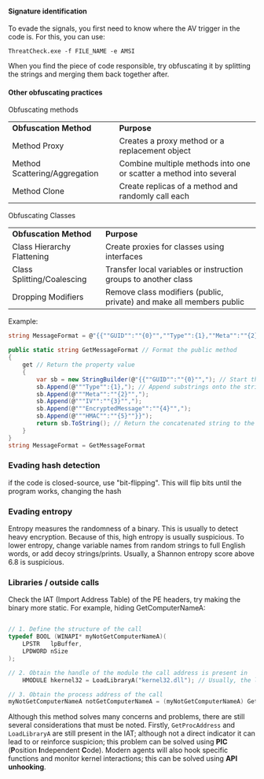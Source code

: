 #### Signature identification
To evade the signals, you first need to know where the AV trigger in the code is.
For this, you can use:
```
ThreatCheck.exe -f FILE_NAME -e AMSI
```

When you find the piece of code responsible, try obfuscating it by splitting the strings and merging them back together after.

#### Other obfuscating practices
Obfuscating methods

|   |   |
|---|---|
|**Obfuscation Method  <br>**|**Purpose**|
|Method Proxy|Creates a proxy method or a replacement object|
|Method Scattering/Aggregation|Combine multiple methods into one or scatter a method into several|
|Method Clone|Create replicas of a method and randomly call each|

Obfuscating Classes

|   |   |
|---|---|
|**Obfuscation Method  <br>**|**Purpose**|
|Class Hierarchy Flattening|Create proxies for classes using interfaces|
|Class Splitting/Coalescing|Transfer local variables or instruction groups to another class|
|Dropping Modifiers|Remove class modifiers (public, private) and make all members public|

Example:
```csharp
string MessageFormat = @"{{""GUID"":""{0}"",""Type"":{1},""Meta"":""{2},""IV"":""{3}"",""EncryptedMessage"":""{4}"",""HMAC"":""{5}""}}";
```

```csharp
public static string GetMessageFormat // Format the public method
{
    get // Return the property value
    {
        var sb = new StringBuilder(@"{{""GUID"":""{0}"","); // Start the built-in concatenation method
        sb.Append(@"""Type"":{1},"); // Append substrings onto the string
        sb.Append(@"""Meta"":""{2}"",");
        sb.Append(@"""IV"":""{3}"",");
        sb.Append(@"""EncryptedMessage"":""{4}"",");
        sb.Append(@"""HMAC"":""{5}""}}");
        return sb.ToString(); // Return the concatenated string to the class
    }
}
string MessageFormat = GetMessageFormat
```

### Evading hash detection
if the code is closed-source, use "bit-flipping". This will flip bits until the program works, changing the hash

### Evading entropy
Entropy measures the randomness of a binary. This is usually to detect heavy encryption. Because of this, high entropy is usually suspicious.
To lower entropy, change variable names from random strings to full English words, or add decoy strings/prints.
Usually, a Shannon entropy score above 6.8 is suspicious.

### Libraries / outside calls
Check the IAT (Import Address Table) of the PE headers, try making the binary more static.
For example, hiding GetComputerNameA:

```cpp

// 1. Define the structure of the call
typedef BOOL (WINAPI* myNotGetComputerNameA)(
	LPSTR   lpBuffer,
	LPDWORD nSize
);

// 2. Obtain the handle of the module the call address is present in 
	HMODULE hkernel32 = LoadLibraryA("kernel32.dll"); // Usually, the libraries used are kernel32.dll or ntdll.dll for any Windows API calls.

// 3. Obtain the process address of the call
myNotGetComputerNameA notGetComputerNameA = (myNotGetComputerNameA) GetProcAddress(hkernel32, "GetComputerNameA");
```
Although this method solves many concerns and problems, there are still several considerations that must be noted. Firstly, `GetProcAddress` and `LoadLibraryA` are still present in the IAT; although not a direct indicator it can lead to or reinforce suspicion; this problem can be solved using **PIC** (**P**osition **I**ndependent **C**ode). Modern agents will also hook specific functions and monitor kernel interactions; this can be solved using **API unhooking**.